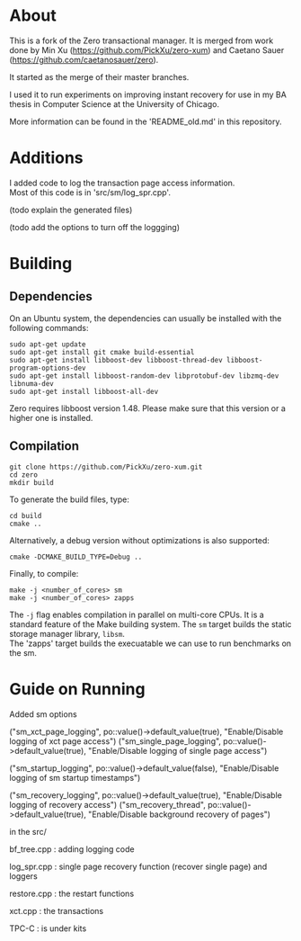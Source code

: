 #  About

This is a fork of the Zero transactional manager. It is merged from work done by Min Xu (https://github.com/PickXu/zero-xum) and Caetano Sauer (https://github.com/caetanosauer/zero).  

It started as the merge of their master branches.  

I used it to run experiments on improving instant recovery for use in my BA thesis in Computer Science at the University of Chicago.

More information can be found in the 'README_old.md' in this repository.

# Additions

I added code to log the transaction page access information.  
Most of this code is in 'src/sm/log_spr.cpp'.  

(todo explain the generated files)

(todo add the options to turn off the loggging)

# Building

## Dependencies

On an Ubuntu system, the dependencies can usually be installed with the following commands:

```
sudo apt-get update
sudo apt-get install git cmake build-essential
sudo apt-get install libboost-dev libboost-thread-dev libboost-program-options-dev
sudo apt-get install libboost-random-dev libprotobuf-dev libzmq-dev libnuma-dev
sudo apt-get install libboost-all-dev
```

Zero requires libboost version 1.48. Please make sure that this version or a higher one is installed.

## Compilation

```
git clone https://github.com/PickXu/zero-xum.git
cd zero
mkdir build
```

To generate the build files, type:

```
cd build
cmake ..
```

Alternatively, a debug version without optimizations is also supported:

```
cmake -DCMAKE_BUILD_TYPE=Debug ..
```

Finally, to compile:

```
make -j <number_of_cores> sm
make -j <number_of_cores> zapps
```

The `-j` flag enables compilation in parallel on multi-core CPUs. It is a standard feature of the Make building system. 
The `sm` target builds the static storage manager library, `libsm`.  
The 'zapps' target builds the execuatable we can use to run benchmarks on the sm.


# Guide on Running

Added sm options

("sm_xct_page_logging", po::value<bool>()->default_value(true),
     "Enable/Disable logging of xct page access")
("sm_single_page_logging", po::value<bool>()->default_value(true),
   "Enable/Disable logging of single page access")

("sm_startup_logging", po::value<bool>()->default_value(false),
   "Enable/Disable logging of sm startup timestamps")

("sm_recovery_logging", po::value<bool>()->default_value(true),
   "Enable/Disable logging of recovery access")
("sm_recovery_thread", po::value<bool>()->default_value(true),
  "Enable/Disable background recovery of pages")


in the src/

bf_tree.cpp : adding logging code

log_spr.cpp : single page recovery function (recover single page) and loggers

restore.cpp : the restart functions

xct.cpp : the transactions

TPC-C : is under kits

